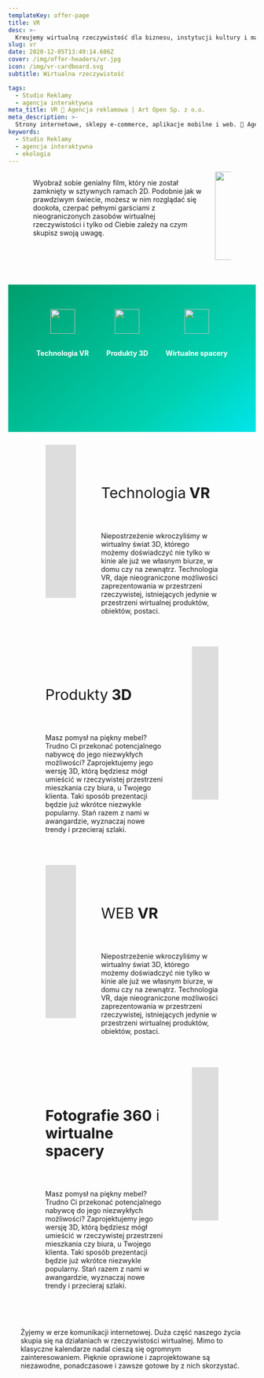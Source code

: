 ```yaml
---
templateKey: offer-page
title: VR
desc: >-
  Kreujemy wirtualną rzeczywistość dla biznesu, instytucji kultury i marek. Projekty na okulary VR zapewnią twoim klientom niezapomniane przeżycie zarazem kreując nowoczesny wizerunek dla Twojego biznesu.
slug: vr
date: 2020-12-05T13:49:14.606Z
cover: /img/offer-headers/vr.jpg
icon: /img/vr-cardboard.svg
subtitle: Wirtualna rzeczywistość

tags:
  - Studio Reklamy
  - agencja interaktywna
meta_title: VR 🌱 Agencja reklamowa | Art Open Sp. z o.o.
meta_description: >-
  Strony internetowe, sklepy e-commerce, aplikacje mobilne i web. 🌳 Agencja reklamowa Art Open | Zaprogramowane do Twoich potrzeb. Wykorzystujemy nowoczesne frameworki i technologie realizując założone cele. Przeprowadzimy audyt Twojej obecnej strony gratis, zadbamy o serwer oraz regularny backup, zapewniamy opiekę techniczną nad projektem. Nie zwlekaj poznaj pełną ofertę!
keywords:
  - Studio Reklamy
  - agencja interaktywna
  - ekologia
---
```

<div style="margin-left:10%;margin-right:10%" class="columns">
<div class="column" style="min-width:70%">
<p>Wyobraź sobie genialny film, który nie został zamknięty w sztywnych ramach 2D. Podobnie jak w prawdziwym świecie, możesz w nim rozglądać się dookoła, czerpać pełnymi garściami z nieograniczonych zasobów wirtualnej rzeczywistości i tylko od Ciebie zależy na czym skupisz swoją uwagę.</p>
</div>
<div class="column" style="text-align:right">
<img src="https://artopen.pl/images/2020/04/08/kod-qr.png" width="180px" />
</div>
</div>

<div style="margin-top:50px;min-height:200px;text-align:center;background-image: linear-gradient(141deg, rgb(0, 158, 108) 0%, rgb(0, 209, 178) 71%, rgb(0, 230, 235) 100%);padding:50px;color:white" class="columns">

<div class="column">
<img src="/img/offer-icons/vr.svg" width="50px" />
<br><br>
<p><b>Technologia VR</b></p>
</div>

<div class="column">
<img src="/img/offer-icons/produkty3d.svg" width="50px" />
<br><br>
<p><b>Produkty 3D</b></p>
</div>

<div class="column">
<img src="/img/offer-icons/wirtualne-spacery.svg" width="50px" />
<br><br>
<p><b>Wirtualne spacery</b></p>
</div>

</div>

<div class="columns" style="margin-left:10%;margin-right:10%;padding:5%">
<div class="column" style="padding:0px">
<iframe class="oimg" width="556" height="312" src="https://www.youtube.com/embed/C6JhjxWMbQc" frameborder="0" allow="accelerometer; autoplay; clipboard-write; encrypted-media; gyroscope; picture-in-picture" allowfullscreen></iframe>
</div>
<div class="column" style="margin-top:50px;margin-left:30px">
<p style="font-size:30px">Technologia<b> VR</b></p>
<br>
<p>
Niepostrzeżenie wkroczyliśmy w wirtualny świat 3D, którego możemy doświadczyć nie tylko w kinie ale już we własnym biurze, w domu czy na zewnątrz. Technologia VR, daje nieograniczone możliwości zaprezentowania w przestrzeni rzeczywistej, istniejących jedynie w przestrzeni wirtualnej produktów, obiektów, postaci.</p>
</div>
</div>

<div class="columns" style="margin-left:10%;margin-right:10%;padding:5%">
<div class="column" style="margin-top:50px;margin-right:30px">
<p style="font-size:30px">Produkty<b> 3D</b></p>
<br>
<p>
Masz pomysł na piękny mebel? Trudno Ci przekonać potencjalnego nabywcę do jego niezwykłych możliwości? Zaprojektujemy jego wersję 3D, którą będziesz mógł umieścić w rzeczywistej przestrzeni mieszkania czy biura, u Twojego klienta. Taki sposób prezentacji będzie już wkrótce niezwykle popularny. Stań razem z nami w awangardzie, wyznaczaj nowe trendy i przecieraj szlaki.</p>
</div>
<div class="column" style="padding:0px">
<iframe class="oimg" width="556" height="312" src="https://www.youtube.com/embed/bmKHA_Lqb60" frameborder="0" allow="accelerometer; autoplay; clipboard-write; encrypted-media; gyroscope; picture-in-picture" allowfullscreen></iframe>
</div>
</div>

<div class="columns" style="margin-left:10%;margin-right:10%;padding:5%">
<div class="column" style="padding:0px">
<iframe class="oimg" width="556" height="312" async src="https://iris-mesquite-snowshoe.glitch.me" frameborder="0" allow="accelerometer; autoplay; clipboard-write; encrypted-media; gyroscope; picture-in-picture" allowfullscreen></iframe>
</div>
<div class="column" style="margin-top:50px;margin-left:30px">
<p style="font-size:30px">WEB<b> VR</b></p>
<br>
<p>
Niepostrzeżenie wkroczyliśmy w wirtualny świat 3D, którego możemy doświadczyć nie tylko w kinie ale już we własnym biurze, w domu czy na zewnątrz. Technologia VR, daje nieograniczone możliwości zaprezentowania w przestrzeni rzeczywistej, istniejących jedynie w przestrzeni wirtualnej produktów, obiektów, postaci.</p>
</div>
</div>

<div class="columns" style="margin-left:10%;margin-right:10%;padding:5%">
<div class="column" style="margin-top:50px;margin-right:30px">
<p style="font-size:30px"><b>Fotografie 360</b> i <b>wirtualne spacery</b></p>
<br>
<p>
Masz pomysł na piękny mebel? Trudno Ci przekonać potencjalnego nabywcę do jego niezwykłych możliwości? Zaprojektujemy jego wersję 3D, którą będziesz mógł umieścić w rzeczywistej przestrzeni mieszkania czy biura, u Twojego klienta. Taki sposób prezentacji będzie już wkrótce niezwykle popularny. Stań razem z nami w awangardzie, wyznaczaj nowe trendy i przecieraj szlaki.</p>
</div>
<div class="column" style="padding:0px">
<iframe class="oimg" src="https://www.google.com/maps/embed?pb=!4v1614858350370!6m8!1m7!1sCAoSLEFGMVFpcE9LYmxFbVMwQTBKUDQxTldUaXZqWWFMdGI0aTdBRDJFTzBDNEdo!2m2!1d51.1059172!2d17.0442672!3f20!4f10!5f0.7820865974627469" width="556" height="312" style="border:0;" allowfullscreen="" loading="lazy"></iframe>
</div>
</div>



<div class="columns" style="padding:5%">
<p>
Żyjemy w erze komunikacji internetowej. Duża część naszego życia skupia się na działaniach w rzeczywistości wirtualnej. Mimo to klasyczne kalendarze nadal cieszą się ogromnym zainteresowaniem. Pięknie oprawione i zaprojektowane są niezawodne, ponadczasowe i zawsze gotowe by z nich skorzystać.
</p>
</div>
